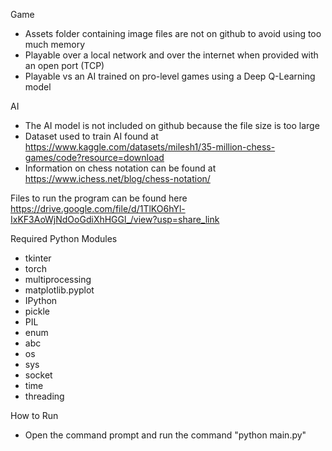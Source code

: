 Game
- Assets folder containing image files are not on github to avoid using too much memory  
- Playable over a local network and over the internet when provided with an open port (TCP)  
- Playable vs an AI trained on pro-level games using a Deep Q-Learning model  
  
AI  
- The AI model is not included on github because the file size is too large  
- Dataset used to train AI found at https://www.kaggle.com/datasets/milesh1/35-million-chess-games/code?resource=download  
- Information on chess notation can be found at https://www.ichess.net/blog/chess-notation/  

Files to run the program can be found here  
https://drive.google.com/file/d/1TlKO6hYl-IxKF3AoWjNdOoGdiXhHGGl_/view?usp=share_link  
  
Required Python Modules  
- tkinter  
- torch  
- multiprocessing  
- matplotlib.pyplot  
- IPython  
- pickle  
- PIL  
- enum  
- abc  
- os  
- sys  
- socket  
- time  
- threading  
  
How to Run  
- Open the command prompt and run the command "python main.py"  
  

